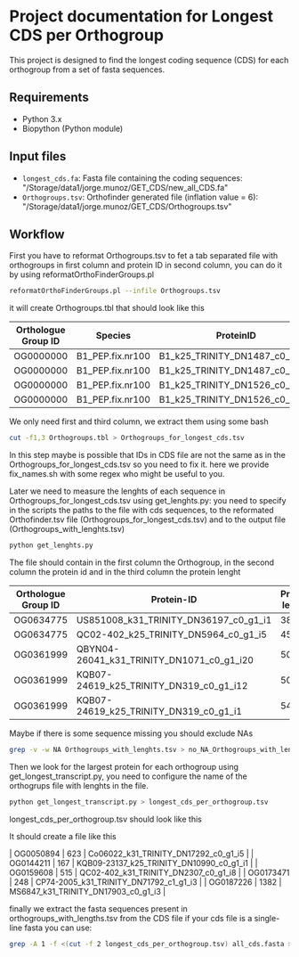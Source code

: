 # Project documentation for Longest CDS per Orthogroup

This project is designed to find the longest coding sequence (CDS) for each orthogroup from a set of fasta sequences.

## Requirements

- Python 3.x
- Biopython (Python module)

## Input files

- `longest_cds.fa`: Fasta file containing the coding sequences: "/Storage/data1/jorge.munoz/GET_CDS/new_all_CDS.fa"
- `Orthogroups.tsv`: Orthofinder generated file (inflation value = 6): "/Storage/data1/jorge.munoz/GET_CDS/Orthogroups.tsv"

## Workflow

First you have to reformat Orthogroups.tsv to fet a tab separated file with orthogroups in first column and protein ID in second column, you can do it by using reformatOrthoFinderGroups.pl

```sh
reformatOrthoFinderGroups.pl --infile Orthogroups.tsv
```
it will create Orthogroups.tbl that should look like this

| Orthologue Group ID | Species            | ProteinID                    |
|--------------------|--------------------|------------------------------|
| OG0000000          | B1_PEP.fix.nr100   | B1_k25_TRINITY_DN1487_c0_g1_i1 |
| OG0000000          | B1_PEP.fix.nr100   | B1_k25_TRINITY_DN1487_c0_g1_i7 |
| OG0000000          | B1_PEP.fix.nr100   | B1_k25_TRINITY_DN1526_c0_g1_i1 |
| OG0000000          | B1_PEP.fix.nr100   | B1_k25_TRINITY_DN1526_c0_g1_i2 |

We only need first and third column, we extract them using some bash

```sh
cut -f1,3 Orthogroups.tbl > Orthogroups_for_longest_cds.tsv
```
In this step maybe is possible that IDs in CDS file are not the same as in the Orthogroups_for_longest_cds.tsv so you need to fix it.
here we provide fix_names.sh with some regex who might be useful to you.

Later we need to measure the lenghts of each sequence in Orthogroups_for_longest_cds.tsv using get_lenghts.py:
you need to specify in the scripts the paths to the file with cds sequences, to the  reformated Orthofinder.tsv file (Orthogroups_for_longest_cds.tsv) and to the output file (Orthogroups_with_lenghts.tsv)

```sh
python get_lenghts.py
```
The file should contain in the first column the Orthogroup, in the second column the protein id and in the third column the protein lenght

| Orthologue Group ID| Protein-ID                                 | Protein lenght                          |
|--------------------|--------------------------------------------|-----------------------------------------|
| OG0634775          | US851008_k31_TRINITY_DN36197_c0_g1_i1      | 383                                     |
| OG0634775          | QC02-402_k25_TRINITY_DN5964_c0_g1_i5       | 455                                     |
| OG0361999          | QBYN04-26041_k31_TRINITY_DN1071_c0_g1_i20  | 5075                                    |
| OG0361999          | KQB07-24619_k25_TRINITY_DN319_c0_g1_i12    | 5078                                    |
| OG0361999          | KQB07-24619_k25_TRINITY_DN319_c0_g1_i1     | 5450                                    |


Maybe if there is some sequence missing you should exclude NAs

```sh
grep -v -w NA Orthogroups_with_lenghts.tsv > no_NA_Orthogroups_with_lenghts.tsv
```

Then we look for the largest protein for each orthogroup using get_longest_transcript.py, you need to configure the name of the orthogrups file with lenghts in the file.

```sh
python get_longest_transcript.py > longest_cds_per_orthogroup.tsv 
```
longest_cds_per_orthogroup.tsv should look like this 

It should create a file like this

| OG0050894 | 623  | Co06022_k31_TRINITY_DN17292_c0_g1_i5            |
| OG0144211 | 167  | KQB09-23137_k25_TRINITY_DN10990_c0_g1_i1         |
| OG0159608 | 515  | QC02-402_k31_TRINITY_DN2307_c0_g1_i8             |
| OG0173471 | 248  | CP74-2005_k31_TRINITY_DN71792_c1_g1_i3           |
| OG0187226 | 1382 | MS6847_k31_TRINITY_DN17903_c0_g1_i3              |

finally we extract the fasta sequences present in orthogroups_with_lengths.tsv from the CDS file
if your cds file is a single-line fasta you can use:

```sh
grep -A 1 -f <(cut -f 2 longest_cds_per_orthogroup.tsv) all_cds.fasta > longest_cds.fa
```


